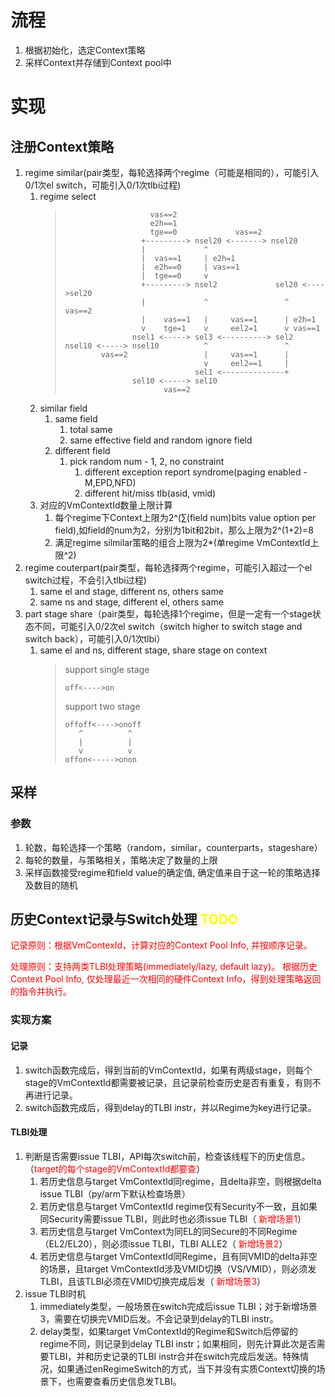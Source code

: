 # 流程
1. 根据初始化，选定Context策略
1. 采样Context并存储到Context pool中

# 实现
## 注册Context策略
1. regime similar(pair类型，每轮选择两个regime（可能是相同的），可能引入0/1次el switch，可能引入0/1次tlbi过程)
    1. regime select
        >```
        >                    vas==2
        >                    e2h==1
        >                    tge==0             vas==2
        >                  +---------> nsel20 <-------> nsel20
        >                  |             ^
        >                  |  vas==1     | e2h=1
        >                  |  e2h==0     | vas==1
        >                  |  tge==0     v
        >                  +---------> nsel2             sel20 <---->sel20
        >                  |             ^                 ^    vas==2
        >                  |    vas==1   |     vas==1      | e2h=1
        >                  v    tge=1    v     eel2=1      v vas==1
        >                nsel1 <-----> sel3 <----------> sel2
        > nsel10 <-----> nsel10          ^                 ^
        >         vas==2                 |     vas==1      |
        >                                v     eel2==1     |
        >                              sel1 <--------------+
        >                sel10 <-----> sel10
        >                       vas==2
        >```
    1. similar field
        1. same field
            1. total same
            1. same effective field and random ignore field
        1. different field
            1. pick random num - 1, 2, no constraint
                1. different exception report syndrome(paging enabled - M,EPD,NFD)
                1. different hit/miss tlb(asid, vmid)
    1. 对应的VmContextId数量上限计算
        1. 每个regime下Context上限为2^(∑(field num)bits value option per field),如field的num为2，分别为1bit和2bit，那么上限为2^(1+2)=8
        1. 满足regime silmilar策略的组合上限为2*(单regime VmContextId上限^2)
1. regime couterpart(pair类型，每轮选择两个regime，可能引入超过一个el switch过程，不会引入tlbi过程)
    1. same el and stage, different ns, others same
    1. same ns and stage, different el, others same
1. part stage share（pair类型，每轮选择1个regime，但是一定有一个stage状态不同，可能引入0/2次el switch（switch higher to switch stage and switch back），可能引入0/1次tlbi）
    1. same el and ns, different stage, share stage on context
        > support single stage
        > ```
        > off<---->on
        > ```
        > support two stage
        > ```
        > offoff<---->onoff
        >    ^          ^
        >    |          |
        >    v          v
        > offon<----->onon
        > ```
 
## 采样
### 参数
1. 轮数，每轮选择一个策略（random，similar，counterparts，stageshare）
1. 每轮的数量，与策略相关，策略决定了数量的上限
1. 采样函数接受regime和field value的确定值, 确定值来自于这一轮的策略选择及数目的随机
## 历史Context记录与Switch处理<font color=yellow> TODO </font>
<font color=red>记录原则：根据VmContexId，计算对应的Context Pool Info, 并按顺序记录。</font>

<font color=red>处理原则：支持两类TLBI处理策略(immediately/lazy, default lazy)。
根据历史Context Pool Info, 仅处理最近一次相同的硬件Context Info，得到处理策略返回的指令并执行。</font>
### 实现方案
#### 记录
1. switch函数完成后，得到当前的VmContextId，如果有两级stage，则每个stage的VmContextId都需要被记录，且记录前检查历史是否有重复，有则不再进行记录。
1. switch函数完成后，得到delay的TLBI instr，并以Regime为key进行记录。
#### TLBI处理 
1. 判断是否需要issue TLBI，API每次switch前，检查该线程下的历史信息。（<font color=red>target的每个stage的VmContextId都要查</font>）
    1. 若历史信息与target VmContextId同regime，且delta非空，则根据delta issue TLBI（py/arm下默认检查场景）
    1. 若历史信息与target VmContextId regime仅有Security不一致，且如果同Security需要issue TLBI，则此时也必须issue TLBI（<font color=red> 新增场景1</font>）
    1. 若历史信息与target VmContext为同EL的同Secure的不同Regime（EL2/EL20），则必须issue TLBI，TLBI ALLE2（<font color=red> 新增场景2</font>）
    1. 若历史信息与target VmContextId同Regime，且有同VMID的delta非空的场景，且target VmContextId涉及VMID切换（VS/VMID），则必须发TLBI，且该TLBI必须在VMID切换完成后发（<font color=red> 新增场景3</font>）
1. issue TLBI时机
    1. immediately类型，一般场景在switch完成后issue TLBI；对于新增场景3，需要在切换完VMID后发。不会记录到delay的TLBI instr。
    1. delay类型，如果target VmContextId的Regime和Switch后停留的regime不同，则记录到delay TLBI instr；如果相同，则先计算此次是否需要TLBI，并和历史记录的TLBI instr合并在switch完成后发送。特殊情况，如果通过enRegimeSwitch的方式，当下并没有实质Context切换的场景下，也需要查看历史信息发TLBI。